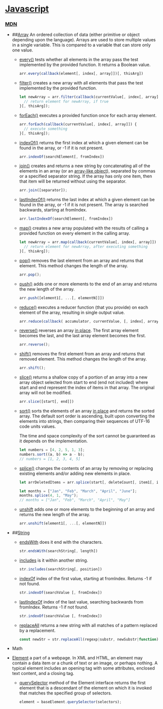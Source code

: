 # [Javascript](https://en.wikipedia.org/wiki/JavaScript)

### [MDN](https://developer.mozilla.org/en-US/docs/Web/JavaScript)

- ##[Array](https://developer.mozilla.org/en-US/docs/Glossary/array)
  An ordered collection of data (either primitive or object depending upon the language). Arrays are used to store multiple values in a single variable. This is compared to a variable that can store only one value.

  - [every()](https://developer.mozilla.org/en-US/docs/Web/JavaScript/Reference/Global_Objects/Array/every)
    tests whether all elements in the array pass the test implemented by the provided function. It returns a Boolean value.

    ```javascript
    arr.every(callback(element[, index[, array]])[, thisArg])
    ```

  - [filter()](https://developer.mozilla.org/en-US/docs/Web/JavaScript/Reference/Global_Objects/Array/filter)
    creates a new array with all elements that pass the test implemented by the provided function.

    ```javascript
    let newArray = arr.filter(callback(currentValue[, index[, array]]) {
      // return element for newArray, if true
    }[, thisArg]);
    ```

  - [forEach()](https://developer.mozilla.org/en-US/docs/Web/JavaScript/Reference/Global_Objects/Array/forEach)
    executes a provided function once for each array element.

    ```javascript
    arr.forEach(callback(currentValue[, index[, array]]) {
      // execute something
    }[, thisArg]);
    ```

  - [indexOf()](https://developer.mozilla.org/en-US/docs/Web/JavaScript/Reference/Global_Objects/Array/indexOf)
    returns the first index at which a given element can be found in the array, or -1 if it is not present.

    ```javascript
    arr.indexOf(searchElement[, fromIndex])
    ```

  - [join()](https://developer.mozilla.org/en-US/docs/Web/JavaScript/Reference/Global_Objects/Array/join)
    creates and returns a new string by concatenating all of the elements in an array (or an [array-like object](https://developer.mozilla.org/en-US/docs/Web/JavaScript/Guide/Indexed_collections#Working_with_array-like_objects)), separated by commas or a specified separator string. If the array has only one item, then that item will be returned without using the separator.

    ```javascript
    arr.join([separator]);
    ```

  - [lastIndexOf()](https://developer.mozilla.org/en-US/docs/Web/JavaScript/Reference/Global_Objects/Array/lastIndexOf)
    returns the last index at which a given element can be found in the array, or -1 if it is not present. The array is searched backwards, starting at fromIndex.

    ```javascript
    arr.lastIndexOf(searchElement[, fromIndex])
    ```

  - [map()](https://developer.mozilla.org/en-US/docs/Web/JavaScript/Reference/Global_Objects/Array/map)
    creates a new array populated with the results of calling a provided function on every element in the calling array.
    ```javascript
    let newArray = arr.map(callback(currentValue[, index[, array]]) {
      // return element for newArray, after executing something
    }[, thisArg]);
    ```
  - [pop()](https://developer.mozilla.org/en-US/docs/Web/JavaScript/Reference/Global_Objects/Array/pop)
    removes the last element from an array and returns that element. This method changes the length of the array.

    ```javascript
    arr.pop();
    ```

  - [push()](https://developer.mozilla.org/en-US/docs/Web/JavaScript/Reference/Global_Objects/Array/push)
    adds one or more elements to the end of an array and returns the new length of the array.

    ```javascript
    arr.push([element1[, ...[, elementN]]])
    ```

  - [reduce()](https://developer.mozilla.org/en-US/docs/Web/JavaScript/Reference/Global_Objects/Array/Reduce)
    executes a reducer function (that you provide) on each element of the array, resulting in single output value.

    ```javascript
    arr.reduce(callback( accumulator, currentValue, [, index[, array]] )[, initialValue])
    ```

  - [reverse()](https://developer.mozilla.org/en-US/docs/Web/JavaScript/Reference/Global_Objects/Array/reverse)
    reverses an array [in place](https://en.wikipedia.org/wiki/In-place_algorithm). The first array element becomes the last, and the last array element becomes the first.

    ```javascript
    arr.reverse();
    ```

  - [shift()](https://developer.mozilla.org/en-US/docs/Web/JavaScript/Reference/Global_Objects/Array/shift)
    removes the first element from an array and returns that removed element. This method changes the length of the array.

    ```javascript
    arr.shift();
    ```

  - [slice()](https://developer.mozilla.org/en-US/docs/Web/JavaScript/Reference/Global_Objects/Array/slice)
    returns a shallow copy of a portion of an array into a new array object selected from start to end (end not included) where start and end represent the index of items in that array. The original array will not be modified.

    ```javascript
    arr.slice([start[, end]])
    ```

  - [sort()](https://developer.mozilla.org/en-US/docs/Web/JavaScript/Reference/Global_Objects/Array/sort)
    sorts the elements of an array [in place](https://en.wikipedia.org/wiki/In-place_algorithm) and returns the sorted array. The default sort order is ascending, built upon converting the elements into strings, then comparing their sequences of UTF-16 code units values.

    The time and space complexity of the sort cannot be guaranteed as it depends on the implementation.

    ```javascript
    let numbers = [4, 2, 5, 1, 3];
    numbers.sort((a, b) => a - b);
    // numbers = [1, 2, 3, 4, 5]
    ```

  - [splice()](https://developer.mozilla.org/en-US/docs/Web/JavaScript/Reference/Global_Objects/Array/splice)
    changes the contents of an array by removing or replacing existing elements and/or adding new elements in place.

    ```javascript
    let arrDeletedItems = arr.splice(start[, deleteCount[, item1[, item2[, ...]]]])

    let months = ["Jan", "Feb", "March", "April", "June"];
    months.splice(4, 1, "May");
    // months = ["Jan", "Feb", "March", "April", "May"]
    ```

  - [unshift](https://developer.mozilla.org/en-US/docs/Web/JavaScript/Reference/Global_Objects/Array/unshift)
    adds one or more elements to the beginning of an array and returns the new length of the array.

    ```javascript
    arr.unshift(element1[, ...[, elementN]])
    ```

- ##[String]()

  - [endsWith](https://developer.mozilla.org/en-US/docs/Web/JavaScript/Reference/Global_Objects/String/endsWith)
    does it end with the characters.

    ```javascript
    str.endsWith(searchString[, length])
    ```

  - [includes](https://developer.mozilla.org/en-US/docs/Web/JavaScript/Reference/Global_Objects/String/includes)
    is it within another string.

    ```javascript
    str.includes(searchString[, position])
    ```

  - [indexOf](https://developer.mozilla.org/en-US/docs/Web/JavaScript/Reference/Global_Objects/String/indexOf)
    index of the first value, starting at fromIndex. Returns -1 if not found.

    ```javascript
    str.indexOf(searchValue [, fromIndex])
    ```

  - [lastIndexOf](https://developer.mozilla.org/en-US/docs/Web/JavaScript/Reference/Global_Objects/String/lastIndexOf)
    index of the last value, searching backwards from fromIndex. Returns -1 if not found.

    ```javascript
    str.indexOf(searchValue [, fromIndex])
    ```

  - [replaceAll](https://developer.mozilla.org/en-US/docs/Web/JavaScript/Reference/Global_Objects/String/lastIndexOf)
    returns a new string with all matches of a pattern replaced by a replacement.

    ```javascript
    const newStr = str.replaceAll(regexp|substr, newSubstr|function)
    ```

- Math

- [Element](https://developer.mozilla.org/en-US/docs/Glossary/Element)
  a part of a webpage. In XML and HTML, an element may contain a data item or a chunk of text or an image, or perhaps nothing. A typical element includes an opening tag with some attributes, enclosed text content, and a closing tag.

  - [querySelector](https://developer.mozilla.org/en-US/docs/Web/API/Element/querySelector)
    method of the Element interface returns the first element that is a descendant of the element on which it is invoked that matches the specified group of selectors.

    ```javascript
    element = baseElement.querySelector(selectors);
    ```

```

```
